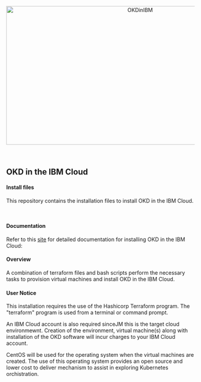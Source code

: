 
<p align="center">
  <img src="https://raw.github.ibm.com/hc-coc/okd-ibmcloud/master/images/okdOnibmåç2.pnåg?token=AAMiugFRwKpP0kjQkgGct5mpVVU6ho_wks5dYkz5wA%3D%3D" alt="OKDinIBM" width="700" height="370">
</p>

<br>

## OKD in the IBM Cloud

#### Install files

This repository contains the installation files to install OKD in the IBM Cloud.

<br>

#### Documentation

Refer to this [site](https://pages.github.ibm.com/hc-coc/okd-docs/) for detailed documentation for installing OKD in the IBM Cloud:

#### Overview

A combination of terraform files and bash scripts perform the necessary tasks to provision virtual machines and install OKD in the IBM Cloud.  

#### User Notice

This installation requires the use of the Hashicorp Terraform program.  The "terraform" program is used from a terminal or command prompt.  

An IBM Cloud account is also required sinceJM this is the target cloud environmewnt.  Creation of the environment, virtual machine(s) along with installation of the OKD software will incur charges to your IBM Cloud account.

CentOS will be used for the operating system when the virtual machines are created.  The use of this operating system provides an open source and lower cost to deliver mechanism to assist in exploring Kubernetes orchistration.

